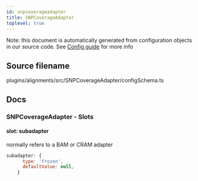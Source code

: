 ```yaml
---
id: snpcoverageadapter
title: SNPCoverageAdapter
toplevel: true
---
```


Note: this document is automatically generated from configuration objects in our
source code. See [Config guide](/docs/config_guide) for more info

## Source filename

plugins/alignments/src/SNPCoverageAdapter/configSchema.ts

## Docs

### SNPCoverageAdapter - Slots

#### slot: subadapter

normally refers to a BAM or CRAM adapter

```js
subadapter: {
      type: 'frozen',
      defaultValue: null,
    }
```
